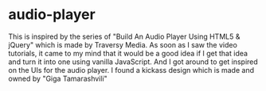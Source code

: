 # audio-player
This is inspired by the series of "Build An Audio Player Using HTML5 &amp; jQuery" which is made by Traversy Media. As soon as I saw the video tutorials, it came to my mind that it would be a good idea if I get that idea and turn it into one using vanilla JavaScript. And I got around to get inspired on the UIs for the audio player. I found a kickass design which is made and owned by "Giga Tamarashvili"
